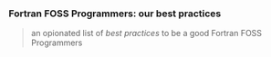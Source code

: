 ### Fortran FOSS Programmers: our best practices

> an opionated list of *best practices* to be a good Fortran FOSS Programmers
